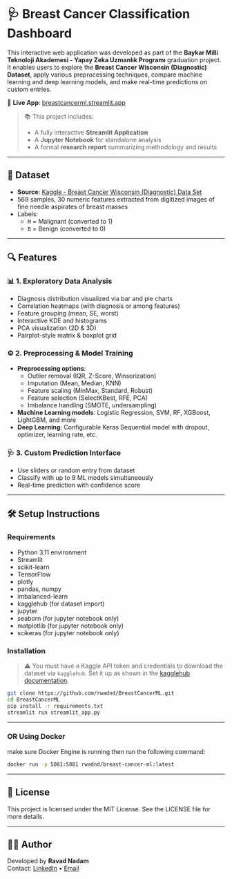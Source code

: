 # 🩺 Breast Cancer Classification Dashboard

This interactive web application was developed as part of the **Baykar Milli Teknoloji Akademesi - Yapay Zeka Uzmanlık Programı** graduation project. It enables users to explore the **Breast Cancer Wisconsin (Diagnostic) Dataset**, apply various preprocessing techniques, compare machine learning and deep learning models, and make real-time predictions on custom entries.

🚀 **Live App**: <a href="https://breastcancerml.streamlit.app" target="_blank">breastcancerml.streamlit.app</a>

> 📚 This project includes:
> - A fully interactive **Streamlit Application**
> - A **Jupyter Notebook** for standalone analysis
> - A formal **research report** summarizing methodology and results

---

## 🧪 Dataset

- **Source**: [Kaggle - Breast Cancer Wisconsin (Diagnostic) Data Set](https://www.kaggle.com/datasets/uciml/breast-cancer-wisconsin-data)
- 569 samples, 30 numeric features extracted from digitized images of fine needle aspirates of breast masses
- Labels:
  - `M` = Malignant (converted to 1)
  - `B` = Benign (converted to 0)

---

## 🔍 Features

### 📊 1. Exploratory Data Analysis
- Diagnosis distribution visualized via bar and pie charts
- Correlation heatmaps (with diagnosis or among features)
- Feature grouping (mean, SE, worst)
- Interactive KDE and histograms
- PCA visualization (2D & 3D)
- Pairplot-style matrix & boxplot grid

### ⚙️ 2. Preprocessing & Model Training
- **Preprocessing options**:
  - Outlier removal (IQR, Z-Score, Winsorization)
  - Imputation (Mean, Median, KNN)
  - Feature scaling (MinMax, Standard, Robust)
  - Feature selection (SelectKBest, RFE, PCA)
  - Imbalance handling (SMOTE, undersampling)
- **Machine Learning models**: Logistic Regression, SVM, RF, XGBoost, LightGBM, and more
- **Deep Learning**: Configurable Keras Sequential model with dropout, optimizer, learning rate, etc.

### 🩺 3. Custom Prediction Interface
- Use sliders or random entry from dataset
- Classify with up to 9 ML models simultaneously
- Real-time prediction with confidence score

---

## 🛠️ Setup Instructions

### Requirements

- Python 3.11 environment
- Streamlit
- scikit-learn
- TensorFlow
- plotly
- pandas, numpy
- imbalanced-learn
- kagglehub (for dataset import)
- jupyter
- seaborn (for jupyter notebook only)
- matplotlib (for jupyter notebook only)
- scikeras (for jupyter notebook only)

### Installation

> ⚠️ You must have a Kaggle API token and credentials to download the dataset via `kagglehub`. Set it up as shown in the [kagglehub documentation](https://github.com/MLH-Fellowship/kagglehub).

```bash
git clone https://github.com/rwadnd/BreastCancerML.git
cd BreastCancerML
pip install -r requirements.txt
streamlit run streamlit_app.py
```

---

### OR Using Docker
make sure Docker Engine is running then run the following command:
```bash
docker run -p 5081:5081 rwadnd/breast-cancer-ml:latest
```

---

## 📄 License

This project is licensed under the MIT License. See the LICENSE file for more details.

---

## 👨‍💻 Author

Developed by **Ravad Nadam**  
Contact: <a href="https://www.linkedin.com/in/ravad-nadam/" target="_blank">LinkedIn</a> • [Email](mailto:ravad.nadam@gmail.com)



